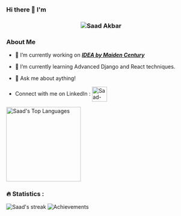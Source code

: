 ### Hi there 👋 I'm


<h3 align="center">
   <img alt="Saad Akbar" src="https://readme-typing-svg.herokuapp.com/?lines=Saad+Akbar;Full-Stack+developer&font=Fira%20Code&width=440&height=45&color=68C3D4&vCenter=true&size=21"></a>
</h3>

<h3> About Me </h3>

- 🔭 I’m currently working on ***[IDEA by Maiden Century](https://maidencentury.com)***
- 🌱 I’m currently learning Advanced Django and React techniques.
- 💬 Ask me about aything!

- Connect with me on LinkedIn :
   <a href="https://www.linkedin.com/in/saadakbar1/" target="_blank"><img align="center" src="https://img.icons8.com/color/344/linkedin.png" alt="Saad-Akbar-1" height="40" width="40" /></a> 
</p>

<img alt="Saad's Top Languages" src="https://github-readme-stats.vercel.app/api/top-langs/?username=Saad-Akbar-1&langs_count=4&layout=compact&theme=react&hide_border=true&bg_color=1F222E&title_color=68C3D4&icon_color=F8D866&hide_border=true&hide=SCSS,Css,c%2B%2B,Ren'Py" height="198px"/>

<h3>🔥 Statistics :</h3>

<img alt="Saad's streak" src="http://github-readme-streak-stats.herokuapp.com?user=Saad-Akbar-1&theme=monokai&hide_border=true&date_format=j%20M%5B%20Y%5D&background=1F222E&stroke=FFFFFF&currStreakLabel=FFE8D1&sideLabels=FFE8D1&ring=68C3D4&fire=568EA3&currStreakNum=FFFFFF&sideNums=68C3D4"/>

 <img alt="Achievements" src="https://github-profile-trophy.vercel.app/?username=Saad-Akbar-1&theme=nord&title=MultiLanguage,Commits,&no-frame=true&margin-w=18">
 
<!-- <img alt="Saad's Stats" src="https://denvercoder1-github-readme-stats.vercel.app/api/?username=Saad-Akbar-1&show_icons=true&count_private=true&theme=react&hide_border=true&bg_color=1F222E&title_color=68C3D4&icon_color=FFE8D1&hide_title=true&hide=contribs&include_all_commits=true&custom_title=GitHub Stats"/>


<details>
   <summary> 📈 Contribution Graph </summary>
   <br/>
   
   <img alt="Saad's Graph" src="https://denvercoder1-activity-graph.herokuapp.com/graph/?username=Saad-Akbar-1&bg_color=1F222E&color=68C3D4&line=568EA3&point=FFE8D1&hide_border=true" width="100%">
   
</details> -->

